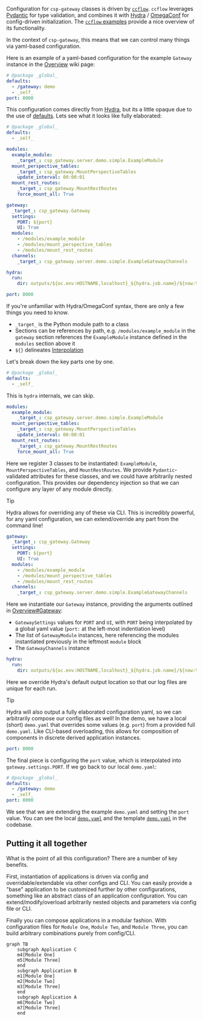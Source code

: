 Configuration for `csp-gateway` classes is driven by [`ccflow`](https://github.com/Point72/ccflow).
`ccflow` leverages [Pydantic](https://docs.pydantic.dev/latest/) for type validation, and combines it with [Hydra](https://hydra.cc/) / [OmegaConf](https://omegaconf.readthedocs.io/en/2.3_branch/) for config-driven initialization.
The [`ccflow` examples](https://github.com/Point72/ccflow/wiki/First-Steps) provide a nice overview of its functionality.

In the context of `csp-gateway`, this means that we can control many things via yaml-based configuration.

Here is an example of a yaml-based configuration for the example `Gateway` instance in the [Overview](Overview) wiki page:

```yaml
# @package _global_
defaults:
  - /gateway: demo
  - _self_
port: 8000
```

This configuration comes directly from [Hydra](https://hydra.cc/), but its a little opaque due to the use of [defaults](https://hydra.cc/docs/advanced/defaults_list/).
Lets see what it looks like fully elaborated:

```yaml
# @package _global_
defaults:
  - _self_

modules:
  example_module:
    _target_: csp_gateway.server.demo.simple.ExampleModule
  mount_perspective_tables:
    _target_: csp_gateway.MountPerspectiveTables
    update_interval: 00:00:01
  mount_rest_routes:
    _target_: csp_gateway.MountRestRoutes
    force_mount_all: True

gateway:
  _target_: csp_gateway.Gateway
  settings:
    PORT: ${port}
    UI: True
  modules:
    - /modules/example_module
    - /modules/mount_perspective_tables
    - /modules/mount_rest_routes
  channels:
    _target_: csp_gateway.server.demo.simple.ExampleGatewayChannels

hydra:
  run:
    dir: outputs/${oc.env:HOSTNAME,localhost}_${hydra.job.name}/${now:%Y-%m-%d}/${now:%H-%M-%S}

port: 8000
```

If you're unfamiliar with Hydra/OmegaConf syntax, there are only a few things you need to know.

- `_target_` is the Python module path to a class
- Sections can be references by path, e.g. `/modules/example_module` in the `gateway` section references the `ExampleModule` instance defined in the `modules` section above it
- `${}` delineates [Interpolation](https://omegaconf.readthedocs.io/en/2.3_branch/grammar.html#interpolation-strings)

Let's break down the key parts one by one.

```yaml
# @package _global_
defaults:
  - _self_
```

This is `hydra` internals, we can skip.

```yaml
modules:
  example_module:
    _target_: csp_gateway.server.demo.simple.ExampleModule
  mount_perspective_tables:
    _target_: csp_gateway.MountPerspectiveTables
    update_interval: 00:00:01
  mount_rest_routes:
    _target_: csp_gateway.MountRestRoutes
    force_mount_all: True
```

Here we register 3 classes to be instantiated: `ExampleModule`, `MountPerspectiveTables`, and `MountRestRoutes`.
We provide `Pydantic`-validated attributes for these classes, and we could have arbitrarily nested configuration.
This provides our dependency injection so that we can configure any layer of any module directly.

> [!TIP]
>
> Hydra allows for overriding any of these via CLI.
> This is incredibly powerful, for any yaml configuration, we can extend/override any part from the command line!

```yaml
gateway:
  _target_: csp_gateway.Gateway
  settings:
    PORT: ${port}
    UI: True
  modules:
    - /modules/example_module
    - /modules/mount_perspective_tables
    - /modules/mount_rest_routes
  channels:
    _target_: csp_gateway.server.demo.simple.ExampleGatewayChannels
```

Here we instantiate our `Gateway` instance, providing the arguments outlined in [Overview#Gateway](Overview#Gateway):

- `GatewaySettings` values for `PORT` and `UI`, with `PORT` being interpolated by a global yaml value (`port:` at the left-most indentiation level)
- The list of `GatewayModule` instances, here referencing the modules instantiated previously in the leftmost `module` block
- The `GatewayChannels` instance

```yaml
hydra:
  run:
    dir: outputs/${oc.env:HOSTNAME,localhost}_${hydra.job.name}/${now:%Y-%m-%d}/${now:%H-%M-%S}
```

Here we override Hydra's default output location so that our log files are unique for each run.

> [!TIP]
>
> Hydra will also output a fully elaborated configuration yaml, so we can arbitrarily compose our config files as well!
> In the demo, we have a local (short) `demo.yaml` that overrides some values (e.g. `port`) from a provided full `demo.yaml`.
> Like CLI-based overloading, this allows for composition of components in discrete derived application instances.

```yaml
port: 8000
```

The final piece is configuring the `port` value, which is interpolated into `gateway.settings.PORT`.
If we go back to our local `demo.yaml`:

```yaml
# @package _global_
defaults:
  - /gateway: demo
  - _self_
port: 8000
```

We see that we are extending the example `demo.yaml` and setting the `port` value. You can see the local [`demo.yaml`](https://github.com/Point72/csp-gateway/blob/main/csp_gateway/server/demo/config/demo.yaml) and the template [`demo.yaml`](https://github.com/Point72/csp-gateway/blob/main/csp_gateway/server/config/gateway/demo.yaml) in the codebase.

## Putting it all together

What is the point of all this configuration? There are a number of key benefits.

First, instantiation of applications is driven via config and overridable/extendable via other configs and CLI.
You can easily provide a "base" application to be customized further by other configurations, something like an abstract class of an application configuration.
You can extend/modify/overload arbitrarily nested objects and parameters via config file or CLI.

Finally you can compose applications in a modular fashion.
With configuration files for `Module One`, `Module Two`, and `Module Three`, you can build arbitrary combinations purely from config/CLI.

```mermaid
graph TB
    subgraph Application C
    m4[Module One]
    m5[Module Three]
    end
    subgraph Application B
    m1[Module One]
    m2[Module Two]
    m3[Module Three]
    end
    subgraph Application A
    m6[Module Two]
    m7[Module Three]
    end
```
